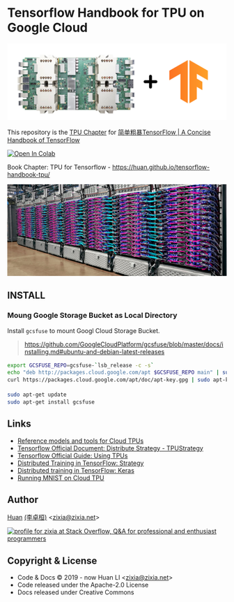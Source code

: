 # Tensorflow Handbook for TPU on Google Cloud


![TPU on Google Cloud](docs/images/tensorflow-tpu.png)

This repository is the [TPU Chapter](https://tf.wiki/zh/appendix/tpu.html) for [简单粗暴TensorFlow | A Concise Handbook of TensorFlow](https://tf.wiki)

[![Open In Colab](https://colab.research.google.com/assets/colab-badge.svg)](https://colab.research.google.com/github/huan/tensorflow-handbook-tpu/blob/master/tensorflow-handbook-tpu-example.ipynb)

Book Chapter: TPU for Tensorflow - <https://huan.github.io/tensorflow-handbook-tpu/>

![TPU on Google Cloud](docs/images/tpu-pod.jpg)

## INSTALL

### Moung Google Storage Bucket as Local Directory

Install `gcsfuse` to mount Googl Cloud Storage Bucket.

> <https://github.com/GoogleCloudPlatform/gcsfuse/blob/master/docs/installing.md#ubuntu-and-debian-latest-releases>

```sh
export GCSFUSE_REPO=gcsfuse-`lsb_release -c -s`
echo "deb http://packages.cloud.google.com/apt $GCSFUSE_REPO main" | sudo tee /etc/apt/sources.list.d/gcsfuse.list
curl https://packages.cloud.google.com/apt/doc/apt-key.gpg | sudo apt-key add -

sudo apt-get update
sudo apt-get install gcsfuse
```

## Links

- [Reference models and tools for Cloud TPUs](https://github.com/tensorflow/tpu)
- [Tensorflow Official Document: Distribute Strategy - TPUStrategy](https://www.tensorflow.org/guide/distribute_strategy#tpustrategy)
- [Tensorflow Official Guide: Using TPUs](https://www.tensorflow.org/guide/using_tpu)
- [Distributed Training in TensorFlow: Strategy](https://www.tensorflow.org/guide/distribute_strategy#using_tfdistributestrategy_with_custom_training_loops)
- [Distributed training in TensorFlow: Keras](https://www.tensorflow.org/tutorials/distribute/keras)
- [Running MNIST on Cloud TPU](https://cloud.google.com/tpu/docs/tutorials/mnist)

## Author

[Huan](https://github.com/huan) [(李卓桓)](https://linkedin.com/in/zixia) \<zixia@zixia.net\>

<a href="http://stackoverflow.com/users/1123955/huan">
  <img src="http://stackoverflow.com/users/flair/1123955.png" width="208" height="58" alt="profile for zixia at Stack Overflow, Q&amp;A for professional and enthusiast programmers" title="profile for zixia at Stack Overflow, Q&amp;A for professional and enthusiast programmers">
</a>

## Copyright & License

- Code & Docs © 2019 - now Huan LI \<zixia@zixia.net\>
- Code released under the Apache-2.0 License
- Docs released under Creative Commons
